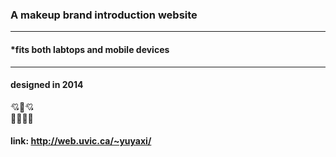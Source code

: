 
### A makeup brand introduction website 
----
#### *fits both labtops and mobile devices
---
#### designed in 2014
:cupid::kiss::cupid:  
:lipstick::lipstick::lipstick::lipstick:

#### link: http://web.uvic.ca/~yuyaxi/
